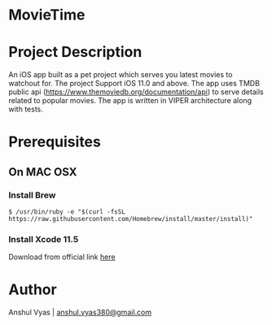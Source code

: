 # MovieTime

# Project Description
An iOS app built as a pet project which serves you latest movies to watchout for. 
The project Support iOS 11.0 and above. The app uses TMDB public api (https://www.themoviedb.org/documentation/api) to serve details related to popular movies. The app is written in VIPER architecture along with tests.

# Prerequisites
## On MAC OSX

### Install Brew
```
$ /usr/bin/ruby -e "$(curl -fsSL https://raw.githubusercontent.com/Homebrew/install/master/install)"
```

### Install Xcode 11.5
Download from official link [here](https://developer.apple.com/xcode/)

# Author
Anshul Vyas |  anshul.vyas380@gmail.com
